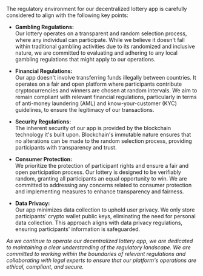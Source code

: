 The regulatory environment for our decentralized lottery app is carefully considered to align with the following key points:

- **Gambling Regulations:**<br>
Our lottery operates on a transparent and random selection process, where any individual can participate. While we believe it doesn't fall within traditional gambling activities due to its randomized and inclusive nature, we are committed to evaluating and adhering to any local gambling regulations that might apply to our operations.

- **Financial Regulations:**<br>
Our app doesn't involve transferring funds illegally between countries. It operates on a fair and open platform where participants contribute cryptocurrencies and winners are chosen at random intervals. We aim to remain compliant with relevant financial regulations, particularly in terms of anti-money laundering (AML) and know-your-customer (KYC) guidelines, to ensure the legitimacy of our transactions.

- **Security Regulations:**<br>
The inherent security of our app is provided by the blockchain technology it's built upon. Blockchain's immutable nature ensures that no alterations can be made to the random selection process, providing participants with transparency and trust.

- **Consumer Protection:**<br>
We prioritize the protection of participant rights and ensure a fair and open participation process. Our lottery is designed to be verifiably random, granting all participants an equal opportunity to win. We are committed to addressing any concerns related to consumer protection and implementing measures to enhance transparency and fairness.

- **Data Privacy:**<br>
Our app minimizes data collection to uphold user privacy. We only store participants' crypto wallet public keys, eliminating the need for personal data collection. This approach aligns with data privacy regulations, ensuring participants' information is safeguarded.

*As we continue to operate our decentralized lottery app, we are dedicated to maintaining a clear understanding of the regulatory landscape. We are committed to working within the boundaries of relevant regulations and collaborating with legal experts to ensure that our platform's operations are ethical, compliant, and secure.*
